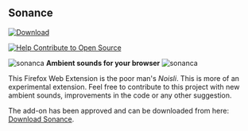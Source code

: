 ## Sonance

<a href="https://addons.mozilla.org/en-US/firefox/addon/sonance/" target="_blank">
    <img src="https://img.shields.io/badge/Firefox-Addon-orange.svg" alt="Download">
</a>

[![Help Contribute to Open Source](https://www.codetriage.com/theadnan/sonance/badges/users.svg)](https://www.codetriage.com/theadnan/sonance)

![sonanca](https://github.com/TheAdnan/sonance/blob/master/icons/sonance.png?raw=true) __Ambient sounds for your browser__ ![sonanca](https://github.com/TheAdnan/sonance/blob/master/icons/sonance.png?raw=true)

This Firefox Web Extension is the poor man's _Noisli_. This is more of an experimental extension. Feel free to contribute to this project with new ambient sounds, improvements in the code or any other suggestion.

The add-on has been approved and can be downloaded from here: [Download Sonance](https://addons.mozilla.org/en-US/firefox/addon/sonance/).
